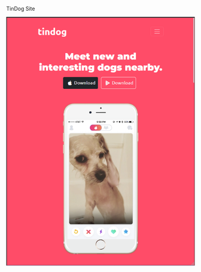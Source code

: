 TinDog Site


![Tindog Site Screenshot](https://github.com/uepzues/TinDog/blob/main/images/Tindog%20Site.png?raw=true)

